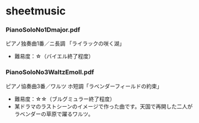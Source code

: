 # sheetmusic

### PianoSoloNo1Dmajor.pdf
ピアノ独奏曲1番／ニ長調 「ライラックの咲く湖」
- 難易度：☆（バイエル終了程度）

### PianoSoloNo3WaltzEmoll.pdf

ピアノ協奏曲3番／ワルツ ホ短調「ラベンダーフィールドの約束」
- 難易度：☆☆（ブルグミュラー終了程度）
- 某ドラマのラストシーンのイメージで作った曲です。天国で再開した二人がラベンダーの草原で躍るワルツ。

